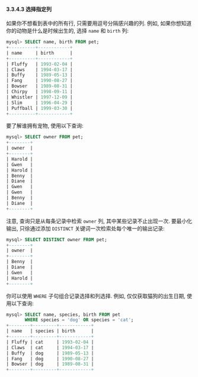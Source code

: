 #### 3.3.4.3 选择指定列

如果你不想看到表中的所有行, 只需要用逗号分隔感兴趣的列. 例如, 如果你想知道你的动物是什么是时候出生的, 选择 `name` 和 `birth` 列:

```sql
mysql> SELECT name, birth FROM pet;
+----------+------------+
| name     | birth      |
+----------+------------+
| Fluffy   | 1993-02-04 |
| Claws    | 1994-03-17 |
| Buffy    | 1989-05-13 |
| Fang     | 1990-08-27 |
| Bowser   | 1989-08-31 |
| Chirpy   | 1998-09-11 |
| Whistler | 1997-12-09 |
| Slim     | 1996-04-29 |
| Puffball | 1999-03-30 |
+----------+------------+
```

要了解谁拥有宠物, 使用以下查询:

```sql
mysql> SELECT owner FROM pet;
+--------+
| owner  |
+--------+
| Harold |
| Gwen   |
| Harold |
| Benny  |
| Diane  |
| Gwen   |
| Gwen   |
| Benny  |
| Diane  |
+--------+
```

注意, 查询只是从每条记录中检索 `owner` 列, 其中某些记录不止出现一次. 要最小化输出, 只徐通过添加 `DISTINCT` 关键词一次检索处每个唯一的输出记录:

```sql
mysql> SELECT DISTINCT owner FROM pet;
+--------+
| owner  |
+--------+
| Benny  |
| Diane  |
| Gwen   |
| Harold |
+--------+
```

你可以使用 `WHERE` 子句组合记录选择和列选择. 例如, 仅仅获取猫狗的出生日期, 使用以下查询:

```sql
mysql> SELECT name, species, birth FROM pet
       WHERE species = 'dog' OR species = 'cat';
+--------+---------+------------+
| name   | species | birth      |
+--------+---------+------------+
| Fluffy | cat     | 1993-02-04 |
| Claws  | cat     | 1994-03-17 |
| Buffy  | dog     | 1989-05-13 |
| Fang   | dog     | 1990-08-27 |
| Bowser | dog     | 1989-08-31 |
+--------+---------+------------+
```